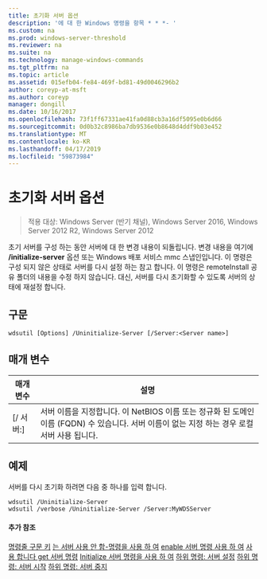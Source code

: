 ```yaml
---
title: 초기화 서버 옵션
description: '에 대 한 Windows 명령을 항목 * * *- '
ms.custom: na
ms.prod: windows-server-threshold
ms.reviewer: na
ms.suite: na
ms.technology: manage-windows-commands
ms.tgt_pltfrm: na
ms.topic: article
ms.assetid: 015efb04-fe84-469f-bd81-49d0046296b2
author: coreyp-at-msft
ms.author: coreyp
manager: dongill
ms.date: 10/16/2017
ms.openlocfilehash: 73f1ff67331ae41fa0d88cb3a16df5095e0b6d66
ms.sourcegitcommit: 0d0b32c8986ba7db9536e0b8648d4ddf9b03e452
ms.translationtype: MT
ms.contentlocale: ko-KR
ms.lasthandoff: 04/17/2019
ms.locfileid: "59873984"
---
```

# <a name="the-uninitialize-server-option"></a>초기화 서버 옵션

>적용 대상: Windows Server (반기 채널), Windows Server 2016, Windows Server 2012 R2, Windows Server 2012

초기 서버를 구성 하는 동안 서버에 대 한 변경 내용이 되돌립니다. 변경 내용을 여기에 **/initialize-server** 옵션 또는 Windows 배포 서비스 mmc 스냅인입니다. 이 명령은 구성 되지 않은 상태로 서버를 다시 설정 하는 참고 합니다. 이 명령은 remoteInstall 공유 폴더의 내용을 수정 하지 않습니다. 대신, 서버를 다시 초기화할 수 있도록 서버의 상태에 재설정 합니다.
## <a name="syntax"></a>구문
```
wdsutil [Options] /Uninitialize-Server [/Server:<Server name>]
```
## <a name="parameters"></a>매개 변수
|매개 변수|설명|
|-------|--------|
|[/ 서버:<Server name>]|서버 이름을 지정합니다. 이 NetBIOS 이름 또는 정규화 된 도메인 이름 (FQDN) 수 있습니다. 서버 이름이 없는 지정 하는 경우 로컬 서버 사용 됩니다.|
## <a name="BKMK_examples"></a>예제
서버를 다시 초기화 하려면 다음 중 하나를 입력 합니다.
```
wdsutil /Uninitialize-Server
wdsutil /verbose /Uninitialize-Server /Server:MyWDSServer
```
#### <a name="additional-references"></a>추가 참조
[명령줄 구문 키](command-line-syntax-key.md)
[는 서버 사용 안 함-명령을 사용 하 여](using-the-disable-server-command.md)
[enable 서버 명령 사용 하 여](using-the-enable-server-command.md)
[사용 합니다 get 서버 명령](using-the-get-server-command.md)
[Initialize 서버 명령을 사용 하 여](using-the-initialize-server-command.md)
[하위 명령: 서버 설정](subcommand-set-server.md) 
 [ 하위 명령: 서버 시작](subcommand-start-server.md)
[하위 명령: 서버 중지](subcommand-stop-server.md)
